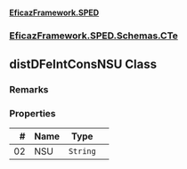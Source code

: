 #### [EficazFramework.SPED](EficazFrameworkSPED.md 'EficazFramework SPED')
### [EficazFramework.SPED.Schemas.CTe](EficazFramework.SPED.Schemas.CTe.md 'EficazFramework.SPED.Schemas.CTe')

## distDFeIntConsNSU Class

### Remarks
### Properties

| # | Name | Type | |
| ---: | :--- | :---: | :--- |
| 02 | NSU | `String` |  |
